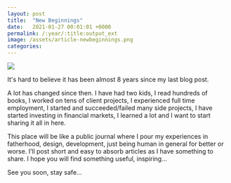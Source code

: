 ```yaml
---
layout: post
title:  "New Beginnings"
date:   2021-01-27 00:01:01 +0000
permalink: /:year/:title:output_ext
image: /assets/article-newbeginnings.png
categories: 
---
```


<img src="{{ page.image }}" class="max-width">

<div class="col-12">
<p>It's hard to believe it has been almost 8 years since my last blog post.</p>

<p>A lot has changed since then. I have had two kids, I read hundreds of books, I worked on tens of client projects, I experienced full time employment, I started and succeeded/failed many side projects, I have started investing in financial markets, I learned a lot and I want to start sharing it all in here.</p>

<p>This place will be like a public journal where I pour my experiences in fatherhood, design, development, just being human in general for better or worse. I’ll post short and easy to absorb articles as I have something to share. I hope you will find something useful, inspiring...</p>

<p>See you soon, stay safe...</p>
</div>